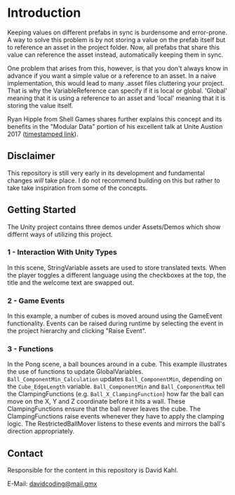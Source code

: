 
# Introduction

Keeping values on different prefabs in sync is burdensome and error-prone. A way to solve this problem is by not storing a value on the prefab itself but to reference an asset in the project folder. Now, all prefabs that share this value can reference the asset instead, automatically keeping them in sync.

One problem that arises from this, however, is that you don't always know in advance if you want a simple value or a reference to an asset. In a naive implementation, this would lead to many .asset files cluttering your project. That is why the VariableReference can specify if it is local or global. 'Global' meaning that it is using a reference to an asset and 'local' meaning that it is storing the value itself.


Ryan Hipple from Shell Games shares further explains this concept and its benefits in the "Modular Data" portion of his excellent talk at Unite Austion 2017 ([timestamped link](https://youtu.be/WBJCr89I4XQ?t=15m25s)).

## Disclaimer
This repository is still very early in its development and fundamental changes *will* take place. I do not recommend building on this but rather to take take inspiration from some of the concepts.


## Getting Started

The Unity project contains three demos under Assets/Demos which show differnt ways of utilizing this project.

### 1 - Interaction With Unity Types

In this scene, StringVariable assets are used to store translated texts. When the player toggles a different language using the checkboxes at the top, the title and the welcome text are swapped out.

### 2 - Game Events

In this example, a number of cubes is moved around using the GameEvent functionality. Events can be raised during runtime by selecting the event in the project hierarchy and clicking "Raise Event".

### 3 - Functions

In the Pong scene, a ball bounces around in a cube. This example illustrates the use of functions to update GlobalVariables.
`Ball_ComponentMin_Calculation` updates `Ball_ComponentMin`, depending on the `Cube_EdgeLength` variable. `Ball_ComponentMin` and `Ball_ComponentMax` tell the ClampingFunctions (e.g. `Ball_X_ClampingFunction`) how far the ball can move on the X, Y and Z coordinate before it hits a wall. These ClampingFunctions ensure that the ball never leaves the cube. The ClampingFunctions raise events whenever they have to apply the clamping logic. The RestrictedBallMover listens to these events and mirrors the ball's direction appropriately.

## Contact

Responsible for the content in this repository is David Kahl.

E-Mail: davidcoding@mail.gmx 